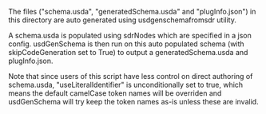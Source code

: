
The files ("schema.usda", "generatedSchema.usda" and
"plugInfo.json") in this directory are auto generated using 
usdgenschemafromsdr utility.

A schema.usda is populated using sdrNodes which are specified in a
json config. usdGenSchema is then run on this auto populated schema 
(with skipCodeGeneration set to True) to output a 
generatedSchema.usda and plugInfo.json.

Note that since users of this script have less control on direct
authoring of schema.usda, "useLiteralIdentifier" is unconditionally
set to true, which means the default camelCase token names will be
overriden and usdGenSchema will try keep the token names as-is
unless these are invalid.
